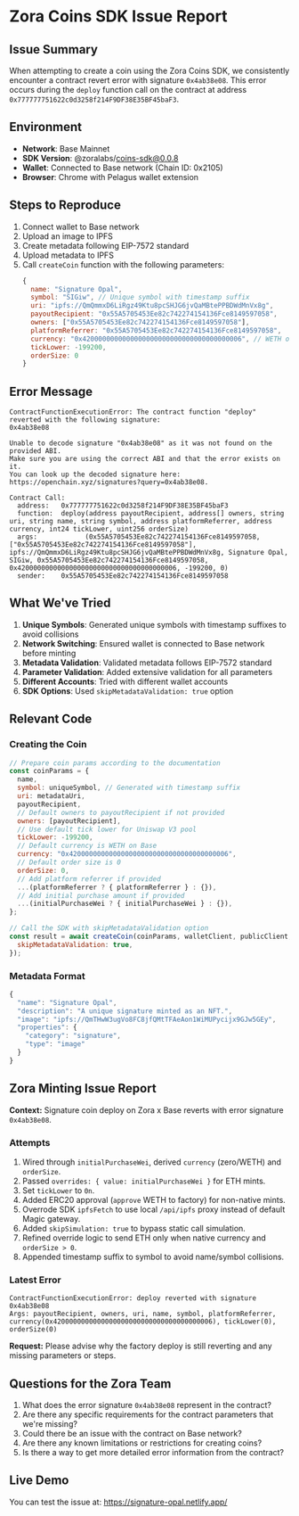 # Zora Coins SDK Issue Report

## Issue Summary

When attempting to create a coin using the Zora Coins SDK, we consistently encounter a contract revert error with signature `0x4ab38e08`. This error occurs during the `deploy` function call on the contract at address `0x777777751622c0d3258f214F9DF38E35BF45baF3`.

## Environment

- **Network**: Base Mainnet
- **SDK Version**: @zoralabs/coins-sdk@0.0.8
- **Wallet**: Connected to Base network (Chain ID: 0x2105)
- **Browser**: Chrome with Pelagus wallet extension

## Steps to Reproduce

1. Connect wallet to Base network
2. Upload an image to IPFS
3. Create metadata following EIP-7572 standard
4. Upload metadata to IPFS
5. Call `createCoin` function with the following parameters:
   ```javascript
   {
     name: "Signature Opal",
     symbol: "SIGiw", // Unique symbol with timestamp suffix
     uri: "ipfs://QmQmmxD6LiRgz49Ktu8pcSHJG6jvQaMBtePPBDWdMnVx8g",
     payoutRecipient: "0x55A5705453Ee82c742274154136Fce8149597058",
     owners: ["0x55A5705453Ee82c742274154136Fce8149597058"],
     platformReferrer: "0x55A5705453Ee82c742274154136Fce8149597058",
     currency: "0x4200000000000000000000000000000000000006", // WETH on Base
     tickLower: -199200,
     orderSize: 0
   }
   ```

## Error Message

```
ContractFunctionExecutionError: The contract function "deploy" reverted with the following signature:
0x4ab38e08

Unable to decode signature "0x4ab38e08" as it was not found on the provided ABI.
Make sure you are using the correct ABI and that the error exists on it.
You can look up the decoded signature here: https://openchain.xyz/signatures?query=0x4ab38e08.
 
Contract Call:
  address:   0x777777751622c0d3258f214F9DF38E35BF45baF3
  function:  deploy(address payoutRecipient, address[] owners, string uri, string name, string symbol, address platformReferrer, address currency, int24 tickLower, uint256 orderSize)
  args:            (0x55A5705453Ee82c742274154136Fce8149597058, ["0x55A5705453Ee82c742274154136Fce8149597058"], ipfs://QmQmmxD6LiRgz49Ktu8pcSHJG6jvQaMBtePPBDWdMnVx8g, Signature Opal, SIGiw, 0x55A5705453Ee82c742274154136Fce8149597058, 0x4200000000000000000000000000000000000006, -199200, 0)
  sender:    0x55A5705453Ee82c742274154136Fce8149597058
```

## What We've Tried

1. **Unique Symbols**: Generated unique symbols with timestamp suffixes to avoid collisions
2. **Network Switching**: Ensured wallet is connected to Base network before minting
3. **Metadata Validation**: Validated metadata follows EIP-7572 standard
4. **Parameter Validation**: Added extensive validation for all parameters
5. **Different Accounts**: Tried with different wallet accounts
6. **SDK Options**: Used `skipMetadataValidation: true` option

## Relevant Code

### Creating the Coin

```javascript
// Prepare coin params according to the documentation
const coinParams = {
  name,
  symbol: uniqueSymbol, // Generated with timestamp suffix
  uri: metadataUri,
  payoutRecipient,
  // Default owners to payoutRecipient if not provided
  owners: [payoutRecipient],
  // Use default tick lower for Uniswap V3 pool
  tickLower: -199200,
  // Default currency is WETH on Base
  currency: "0x4200000000000000000000000000000000000006",
  // Default order size is 0
  orderSize: 0,
  // Add platform referrer if provided
  ...(platformReferrer ? { platformReferrer } : {}),
  // Add initial purchase amount if provided
  ...(initialPurchaseWei ? { initialPurchaseWei } : {}),
};

// Call the SDK with skipMetadataValidation option
const result = await createCoin(coinParams, walletClient, publicClient, {
  skipMetadataValidation: true,
});
```

### Metadata Format

```javascript
{
  "name": "Signature Opal",
  "description": "A unique signature minted as an NFT.",
  "image": "ipfs://QmTHwW3ugVo8FC8jfQMtTFAeAon1WiMUPycijx9GJw5GEy",
  "properties": {
    "category": "signature",
    "type": "image"
  }
}
```

## Zora Minting Issue Report

**Context:** Signature coin deploy on Zora x Base reverts with error signature `0x4ab38e08`.

### Attempts

1. Wired through `initialPurchaseWei`, derived `currency` (zero/WETH) and `orderSize`.
2. Passed `overrides: { value: initialPurchaseWei }` for ETH mints.
3. Set `tickLower` to `0n`.
4. Added ERC20 approval (`approve` WETH to factory) for non-native mints.
5. Overrode SDK `ipfsFetch` to use local `/api/ipfs` proxy instead of default Magic gateway.
6. Added `skipSimulation: true` to bypass static call simulation.
7. Refined override logic to send ETH only when native currency and `orderSize > 0`.
8. Appended timestamp suffix to symbol to avoid name/symbol collisions.

### Latest Error

```
ContractFunctionExecutionError: deploy reverted with signature 0x4ab38e08
Args: payoutRecipient, owners, uri, name, symbol, platformReferrer, currency(0x4200000000000000000000000000000000000006), tickLower(0), orderSize(0)
```

**Request:** Please advise why the factory deploy is still reverting and any missing parameters or steps.

## Questions for the Zora Team

1. What does the error signature `0x4ab38e08` represent in the contract?
2. Are there any specific requirements for the contract parameters that we're missing?
3. Could there be an issue with the contract on Base network?
4. Are there any known limitations or restrictions for creating coins?
5. Is there a way to get more detailed error information from the contract?


## Live Demo

You can test the issue at: https://signature-opal.netlify.app/

